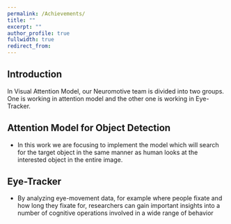 ```yaml
---
permalink: /Achievements/
title: ""
excerpt: ""
author_profile: true
fullwidth: true
redirect_from: 
---
```

## Introduction
In Visual Attention Model, our Neuromotive team is divided into two groups. One is working in attention model and the other one is working in Eye-Tracker.  
## Attention Model for Object Detection<br>
* In this work we are focusing to implement the model which will search for the target object in the same manner as human looks at the interested object in the entire image. 


## Eye-Tracker <br>
* By analyzing eye-movement data, for example where people fixate and how long they fixate for, researchers can gain important insights into a number of cognitive operations involved in a wide range of behavior






